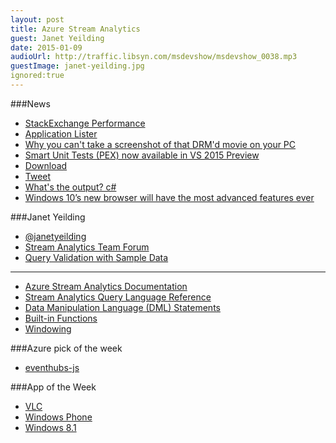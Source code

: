 ```yaml
---
layout: post
title: Azure Stream Analytics
guest: Janet Yeilding
date: 2015-01-09
audioUrl: http://traffic.libsyn.com/msdevshow/msdevshow_0038.mp3
guestImage: janet-yeilding.jpg
ignored:true
---
```


###News

 - [StackExchange Performance](http://stackexchange.com/performance)
 - [Application Lister](https://github.com/caschw/ApplicationLister)
 - [Why you can't take a screenshot of that DRM'd movie on your PC](http://www.alexrad.me/discourse/why-rosyna-cant-take-a-movie-screenshot.html)
 - [Smart Unit Tests (PEX) now available in VS 2015 Preview](http://blogs.msdn.com/b/visualstudioalm/archive/2014/11/19/introducing-smart-unit-tests.aspx)
  - [Download](http://www.visualstudio.com/en-us/downloads/visual-studio-2015-downloads-vs)
  - [Tweet](https://twitter.com/msdev/status/550728162397933568)
 - [What's the output? c\#](http://www.volatileread.com/wiki/Index?id=1073)
 - [Windows 10’s new browser will have the most advanced features ever](http://www.theverge.com/2015/1/8/7516489/windows-10-new-browser-spartan-features)

###Janet Yeilding

 - [@janetyeilding](https://twitter.com/janetyeilding)
 - [Stream Analytics Team Forum](http://blogs.msdn.com/b/streamanalytics/)
 - [Query Validation with Sample Data](http://blogs.msdn.com/b/streamanalytics/archive/2014/11/12/update-to-stream-analytics.aspx)

------------

 - [Azure Stream Analytics Documentation](http://azure.microsoft.com/en-us/documentation/services/stream-analytics/)
 - [Stream Analytics Query Language Reference](http://msdn.microsoft.com/en-us/library/azure/dn834998.aspx)
  - [Data Manipulation Language (DML) Statements](http://msdn.microsoft.com/en-us/library/azure/dn835006.aspx)
  - [Built-in Functions](http://msdn.microsoft.com/en-us/library/azure/dn835030.aspx)
 - [Windowing](http://msdn.microsoft.com/en-us/library/azure/dn835019.aspx)

###Azure pick of the week

-   [eventhubs-js](https://github.com/ytechie/eventhubs-js)

###App of the Week

 - [VLC](http://www.videolan.org/vlc/)
  - [Windows Phone](http://www.windowsphone.com/s?appid=44fa83f7-a98d-4647-b9d4-c35ed729d0c9)
  - [Windows 8.1](http://apps.microsoft.com/windows/en-us/app/vlc-for-windows-8/c527ff2d-b5d0-45b6-bfc3-92fb7357ef72)
